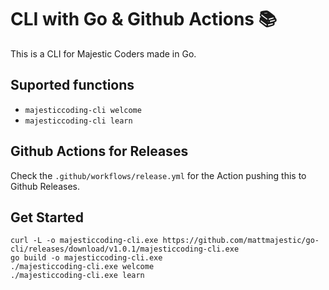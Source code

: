 # CLI with Go & Github Actions 📚

This is a CLI for Majestic Coders made in Go.

## Suported functions
- `majesticcoding-cli welcome`
- `majesticcoding-cli learn`

## Github Actions for Releases

Check the `.github/workflows/release.yml` for the Action pushing this to Github Releases.

## Get Started

```
curl -L -o majesticcoding-cli.exe https://github.com/mattmajestic/go-cli/releases/download/v1.0.1/majesticcoding-cli.exe
go build -o majesticcoding-cli.exe
./majesticcoding-cli.exe welcome
./majesticcoding-cli.exe learn
```

